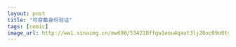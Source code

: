 ```yaml
---
layout: post
title: "可穿戴身份验证"
tags: [comic]
image_url: http://ww1.sinaimg.cn/mw690/534218ffgw1eou4qaut3lj20oc09o0ty.jpg
---
```



